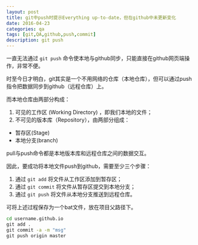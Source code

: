 ```yaml
---
layout: post
title: git中push时提示Everything up-to-date，但在github中未更新变化 
date: 2016-04-23
categories: qa
tags: [git,QA,github,push,commit]
description: git push
---
```


一直无法通过 `git push` 命令使本地与github同步，只能直接在github网页端操作，非常不便。

时至今日才明白，git其实是一个不用网络的仓库（本地仓库），但可以通过push指令把数据同步到github（远程仓库）上。

而本地仓库由两部分构成：

1. 可见的工作区 (Working Directory) ，即我们本地的文件；
2. 不可见的版本库（Repository），由两部分组成：
 - 暂存区(Stage) 
 - 本地分支(branch) 

pull与push命令都是本地版本库和远程仓库之间的数据交互。

因此，要成功将本地文件push到github，需要至少三个步骤：

1. 通过 `git add` 将文件从工作区添加到暂存区；
2. 通过 `git commit` 将文件从暂存区提交到本地分支；
3. 通过 `git push` 将文件从本地分支推送到远程仓库。

可将上述过程保存为一个bat文件，放在项目父路径下。

```bat
cd username.github.io
git add .
git commit -a -m "msg"
git push origin master
```